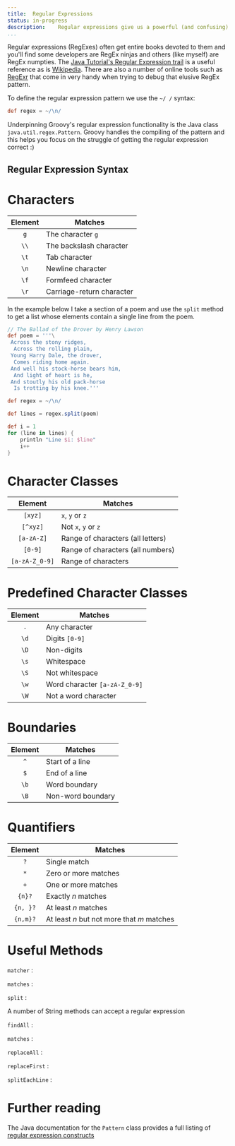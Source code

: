 ```yaml
---
title:	Regular Expressions
status:	in-progress
description:	Regular expressions give us a powerful (and confusing) way of sifting through text.
...
```


Regular expressions (RegExes) often get entire books devoted to them and you'll find some developers are RegEx ninjas and others (like myself) are RegEx numpties. The [Java Tutorial's Regular Expression trail](http://docs.oracle.com/javase/tutorial/essential/regex/) is a useful reference as is [Wikipedia](https://en.wikipedia.org/wiki/Regular_expression). There are also a number of online tools such as [RegExr](http://www.regexr.com) that come in very handy when trying to debug that elusive RegEx pattern.

To define the regular expression pattern we use the `~/ /` syntax:

```groovy
def regex = ~/\n/
```

Underpinning Groovy's regular expression functionality is the Java class `java.util.regex.Pattern`. Groovy handles the compiling of the pattern and this helps you focus on the struggle of getting the regular expression correct :)


## Regular Expression Syntax



# Characters

|Element | Matches|  
| :------:	| ------	|  
|`g`	| The character `g`	|  
|`\\`	| The backslash character	|  
|`\t`	| Tab character	|  
|`\n`	| Newline character	|  
|`\f`	| Formfeed character	|  
|`\r`	| Carriage-return character	|  

In the example below I take a section of a poem and use the `split` method to get a list whose elements contain a single line from the poem.

```groovy
// The Ballad of the Drover by Henry Lawson
def poem = '''\
 Across the stony ridges,
  Across the rolling plain,
 Young Harry Dale, the drover,
  Comes riding home again.
 And well his stock-horse bears him,
  And light of heart is he,
 And stoutly his old pack-horse
  Is trotting by his knee.'''

def regex = ~/\n/

def lines = regex.split(poem)

def i = 1
for (line in lines) {
    println "Line $i: $line"
    i++
}
```

# Character Classes

|Element | Matches|  
| :------:	| ------	|  
| `[xyz]`	| `x`, `y` or `z`	|  
| `[^xyz]`	| Not `x`, `y` or `z`	|  
| `[a-zA-Z]`	| Range of characters (all letters)	|  
| `[0-9]`	| Range of characters (all numbers)	|  
| `[a-zA-Z_0-9]`	| Range of characters	| 

# Predefined Character Classes

|Element | Matches|  
| :------:	| ------	|  
| `.`	| Any character	|  
| `\d`	| Digits `[0-9]`	|  
| `\D`	| Non-digits	|  
| `\s`	| Whitespace	|  
| `\S`	| Not whitespace	|  
| `\w`	| Word character `[a-zA-Z_0-9]`	|  
| `\W`	| Not a word character	| 

# Boundaries

|Element | Matches|  
| :------:	| ------	|  
| `^`	| Start of a line	|  
| `$`	| End of a line	|  
| `\b`	| Word boundary	|  
| `\B`	| Non-word boundary	|  

# Quantifiers

|Element | Matches|  
| :------:	| ------	|  
| `?`	| Single match	|  
| `*`	| Zero or more matches	|  
| `+`	| One or more matches	|  
| `{n}?`	| Exactly _n_ matches	|  
| `{n, }?`	| At least _n_ matches	|  
| `{n,m}?`	| At least _n_ but not more that _m_ matches	| 

# Useful Methods

`matcher`
:

`matches`
:

`split`
:	

A number of String methods can accept a regular expression

`findAll`
:

`matches`
:

`replaceAll`
:

`replaceFirst`
:

`splitEachLine`
:

# Further reading
The Java documentation for the `Pattern` class provides a full listing of [regular expression constructs](http://docs.oracle.com/javase/7/docs/api/java/util/regex/Pattern.html)